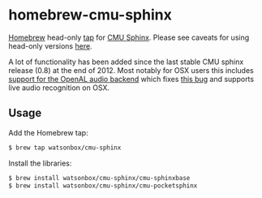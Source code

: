 # homebrew-cmu-sphinx

[Homebrew](http://brew.sh/) head-only [tap](https://github.com/Homebrew/homebrew/wiki/brew-tap) for [CMU Sphinx](http://cmusphinx.sourceforge.net/). Please see caveats for using head-only versions [here](https://github.com/Homebrew/homebrew-headonly#why-is-head-only-bad).

A lot of functionality has been added since the last stable CMU sphinx release (0.8) at the end of 2012. Most notably for OSX users this includes [support for the OpenAL audio backend](https://github.com/cmusphinx/sphinxbase/commit/5cc55c4721273681200e1f754ff0798ac073b950) which fixes [this bug](http://sourceforge.net/p/cmusphinx/bugs/389/) and supports live audio recognition on OSX.


## Usage

Add the Homebrew tap:

```bash
$ brew tap watsonbox/cmu-sphinx
```
Install the libraries:

```bash
$ brew install watsonbox/cmu-sphinx/cmu-sphinxbase
$ brew install watsonbox/cmu-sphinx/cmu-pocketsphinx
```

